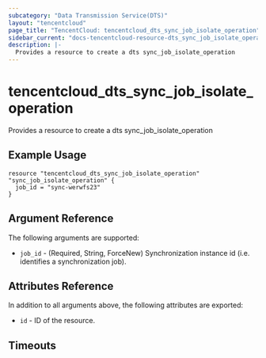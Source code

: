 ```yaml
---
subcategory: "Data Transmission Service(DTS)"
layout: "tencentcloud"
page_title: "TencentCloud: tencentcloud_dts_sync_job_isolate_operation"
sidebar_current: "docs-tencentcloud-resource-dts_sync_job_isolate_operation"
description: |-
  Provides a resource to create a dts sync_job_isolate_operation
---
```


# tencentcloud_dts_sync_job_isolate_operation

Provides a resource to create a dts sync_job_isolate_operation

## Example Usage

```hcl
resource "tencentcloud_dts_sync_job_isolate_operation" "sync_job_isolate_operation" {
  job_id = "sync-werwfs23"
}
```

## Argument Reference

The following arguments are supported:

* `job_id` - (Required, String, ForceNew) Synchronization instance id (i.e. identifies a synchronization job).

## Attributes Reference

In addition to all arguments above, the following attributes are exported:

* `id` - ID of the resource.



## Timeouts

<no value>


